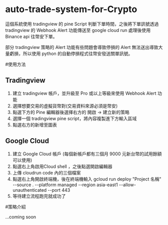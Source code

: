 # auto-trade-system-for-Crypto

這個系統使用 tradingview 的 pine Script 判斷下單時間，之後將下單訊號透過 tradingview 的 Webhook Alert 功能傳送至 google cloud run 處理後使用 Binance api 往幣安下單。

部分 tradingview 策略的 Alert 功能有些問題會導致停損的 Alert 無法送出導致大量虧損，所以使用 python 的自動停損程式往幣安發送關單訊號。

#使用方法

## Tradingview 
1. 建立 tradingview 帳戶，並升級至 Pro 或以上等級來使用 Webhook Alert 功能
2. 選擇想要交易的虛擬貨幣對(交易資料來源必須是幣安)
3. 點選下方的 Pine 編輯器後選擇右方的 開啟 -> 建立新的策略
4. 選擇一個 tradingview pine script，將內容複製進下方輸入區域
5. 點選右方的新增至圖表

## Google Cloud
1. 建立 Google Cloud 帳戶 (每個新帳戶都有三個月 9000 元新台幣的試用餘額可以使用)
2. 點選右上角啟用Cloud shell ，之後點選開啟編輯器
3. 上傳 cloudrun code 內的三個檔案
4. 點選右上角開啟終端機，後在終端機輸入 gcloud run deploy "Project 名稱" --source . --platform managed --region asia-east1 --allow-unauthenticated --port 443
5. 等待建立流程跑完就成功了

#策略介紹

...coming soon

